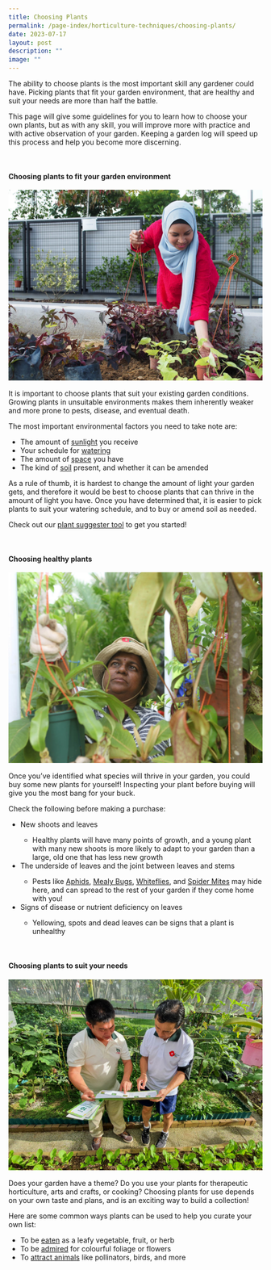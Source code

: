 ```yaml
---
title: Choosing Plants
permalink: /page-index/horticulture-techniques/choosing-plants/
date: 2023-07-17
layout: post
description: ""
image: ""
---
```

<section>
	<p>The ability to choose plants is the most important skill any gardener could have. Picking plants that fit your garden environment, that are healthy and suit your needs are more than half the battle.</p>
	<p>This page will give some guidelines for you to learn how to choose your own plants, but as with any skill, you will improve more with practice and with active observation of your garden. Keeping a garden log will speed up this process and help you become more discerning.</p>
	<br>
</section>

<section>
	<h4>Choosing plants to fit your garden environment</h4>
	<img title="A gardener selecting plants to transplant. Photo by Jacqueline Chua" src="/images/Gardeners/Planting%20(4).jpg">	
	<p>It is important to choose plants that suit your existing garden conditions. Growing plants in unsuitable environments makes them inherently weaker and more prone to pests, disease, and eventual death.</p>
	<p>The most important environmental factors you need to take note are:</p>  
	<ul>
		<li>The amount of <a href="/page-index/horticulture-techniques/gauging-light/">sunlight</a> you receive</li>
		<li>Your schedule for <a href="/page-index/horticulture-techniques/watering/">watering</a></li>
		<li>The amount of <a href="/page-index/horticulture-techniques/plant-spacing/">space</a> you have</li>
		<li>The kind of <a href="/page-index/horticulture-techniques/soil/">soil</a> present, and whether it can be amended</li>
	</ul>
	<p>As a rule of thumb, it is hardest to change the amount of light your garden gets, and therefore it would be best to choose plants that can thrive in the amount of light you have. Once you have determined that, it is easier to pick plants to suit your watering schedule, and to buy or amend soil as needed.</p>
	<p>Check out our <a href="https://go.gov.sg/plantsuggester/">plant suggester tool</a> to get you started!</p>
	<br>
</section>

<section>
	<h4>Choosing healthy plants</h4>
	<img src="/images/Gardeners/Planting.jpg">	
	<p>Once you’ve identified what species will thrive in your garden, you could buy some new plants for yourself! Inspecting your plant before buying will give you the most bang for your buck.</p>
	<p>Check the following before making a purchase:</p>
	<ul>
		<li>New shoots and leaves</li>
			<ul>
				<li>Healthy plants will have many points of growth, and a young plant with many new shoots is more likely to adapt to your garden than a large, old one that has less new growth</li>
			</ul>
		<li>The underside of leaves and the joint between leaves and stems</li>
			<ul>
				<li>Pests like <a href="/page-index/pests/aphids/">Aphids</a>, <a href="/page-index/pests/mealy-bugs/">Mealy Bugs</a>, <a href="/page-index/pests/whiteflies/">Whiteflies</a>, and <a href="/page-index/pests/spider-mites/">Spider Mites</a> may hide here, and can spread to the rest of your garden if they come home with you!</li>
			</ul>
		<li>Signs of disease or nutrient deficiency on leaves</li>
			<ul>
				<li>Yellowing, spots and dead leaves can be signs that a plant is unhealthy</li>
			</ul>
	</ul>
	<br>
</section>

<section>
	<h4>Choosing plants to suit your needs</h4>
	<img src="/images/Gardeners/Outreach%20(3).jpg">
	<p>Does your garden have a theme? Do you use your plants for therapeutic horticulture, arts and crafts, or cooking? Choosing plants for use depends on your own taste and plans, and is an exciting way to build a collection!</p>
	<p>Here are some common ways plants can be used to help you curate your own list:</p>
	<ul>
		<li>To be <a href="/page-index/glossary/edible-plants/">eaten</a> as a leafy vegetable, fruit, or herb</li>
		<li>To be <a href="/page-index/glossary/ornamental-plants/">admired</a> for colourful foliage or flowers</li>
		<li>To <a href="/page-index/glossary/biodiversity-attracting-plants/">attract animals</a> like pollinators, birds, and more </li>
  </ul>
	<br>
</section>